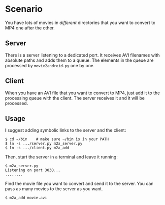 Scenario
========

You have lots of movies in *different* directories that you want to
convert to MP4 one after the other.

Server
------

There is a server listening to a dedicated port. It receives AVI
filenames with absolute paths and adds them to a queue. The
elements in the queue are processed by `movie2android.py` one
by one.

Client
------

When you have an AVI file that you want to convert to MP4, just 
add it to the processing queue with the client. The server receives
it and it will be processed.

Usage
-----

I suggest adding symbolic links to the server and the client:

    $ cd ~/bin    # make sure ~/bin is in your PATH
    $ ln -s .../server.py m2a_server.py
    $ ln -s .../client.py m2a_add

Then, start the server in a terminal and leave it running:

    $ m2a_server.py
    Listening on port 3030...
    ........

Find the movie file you want to convert and send it to the server.
You can pass as many movies to the server as you want.

    $ m2a_add movie.avi
